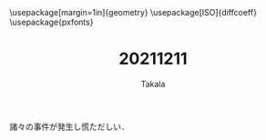 ﻿---
title: 20211211
yesterday: 20211210
tomorrow: 20211212
days: 715
author: Takala
header-includes:
  - \usepackage[margin=1in]{geometry}
  - \usepackage[ISO]{diffcoeff}
  - \usepackage{pxfonts}
---



諸々の事件が発生し慌ただしい．



